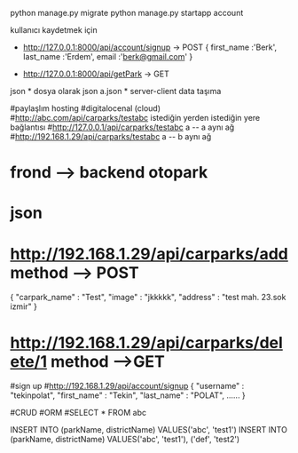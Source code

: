 python manage.py migrate
python manage.py startapp account

kullanıcı kaydetmek için
 - http://127.0.0.1:8000/api/account/signup   -> POST
   {
        first_name :'Berk', 
        last_name  :'Erdem', 
        email      :'berk@gmail.com' 
   }

- http://127.0.0.1:8000/api/getPark   -> GET

json 
    * dosya olarak json a.json 
    * server-client data taşıma 

#paylaşlım hosting 
#digitalocenal (cloud)
#http://abc.com/api/carparks/testabc      istediğin yerden istediğin yere bağlantısı 
#http://127.0.0.1/api/carparks/testabc     a -- a      aynı ağ
#http://192.168.1.29/api/carparks/testabc  a -- b    aynı ağ

# frond --> backend otopark  
# json 
# http://192.168.1.29/api/carparks/add  method --> POST
{ 
   "carpark_name" : "Test",
   "image" : "jkkkkk",
   "address" : "test mah. 23.sok izmir"
}
# http://192.168.1.29/api/carparks/delete/1  method -->GET

#sign up 
#http://192.168.1.29/api/account/signup
{
  "username" : "tekinpolat",
  "first_name" : "Tekin",
  "last_name" : "POLAT",
   ......
}

#CRUD
#ORM 
#SELECT * FROM abc 

INSERT INTO (parkName, districtName) VALUES('abc', 'test1')
INSERT INTO (parkName, districtName) VALUES('abc', 'test1'), ('def', 'test2')